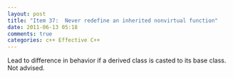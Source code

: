 ```yaml
---
layout: post
title: "Item 37:  Never redefine an inherited nonvirtual function"
date: 2011-06-13 05:18
comments: true
categories: c++ Effective C++
---
```


Lead to difference in behavior if a derived class is casted to its base class. Not advised.

